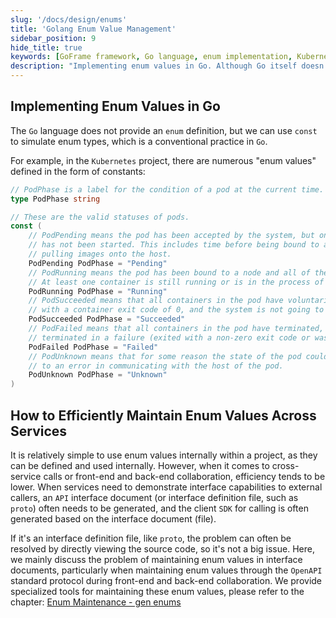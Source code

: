 ```yaml
---
slug: '/docs/design/enums'
title: 'Golang Enum Value Management'
sidebar_position: 9
hide_title: true
keywords: [GoFrame framework, Go language, enum implementation, Kubernetes enum, Go constants, cross-service enum, OpenAPI enum, enumeration in Go, API development, SDK generation]
description: "Implementing enum values in Go. Although Go itself doesn't support enum definition, it can simulate enum types using const. This method is widely used in Kubernetes projects. Additionally, this article explores how to efficiently maintain enum values in cross-service calls and front-end and back-end collaboration, providing methods using OpenAPI standard protocols and related tools."
---
```


## Implementing Enum Values in Go

The `Go` language does not provide an `enum` definition, but we can use `const` to simulate enum types, which is a conventional practice in `Go`.

For example, in the `Kubernetes` project, there are numerous "enum values" defined in the form of constants:

```go
// PodPhase is a label for the condition of a pod at the current time.
type PodPhase string

// These are the valid statuses of pods.
const (
    // PodPending means the pod has been accepted by the system, but one or more of the containers
    // has not been started. This includes time before being bound to a node, as well as time spent
    // pulling images onto the host.
    PodPending PodPhase = "Pending"
    // PodRunning means the pod has been bound to a node and all of the containers have been started.
    // At least one container is still running or is in the process of being restarted.
    PodRunning PodPhase = "Running"
    // PodSucceeded means that all containers in the pod have voluntarily terminated
    // with a container exit code of 0, and the system is not going to restart any of these containers.
    PodSucceeded PodPhase = "Succeeded"
    // PodFailed means that all containers in the pod have terminated, and at least one container has
    // terminated in a failure (exited with a non-zero exit code or was stopped by the system).
    PodFailed PodPhase = "Failed"
    // PodUnknown means that for some reason the state of the pod could not be obtained, typically due
    // to an error in communicating with the host of the pod.
    PodUnknown PodPhase = "Unknown"
)
```

## How to Efficiently Maintain Enum Values Across Services

It is relatively simple to use enum values internally within a project, as they can be defined and used internally. However, when it comes to cross-service calls or front-end and back-end collaboration, efficiency tends to be lower. When services need to demonstrate interface capabilities to external callers, an `API` interface document (or interface definition file, such as `proto`) often needs to be generated, and the client `SDK` for calling is often generated based on the interface document (file).

If it's an interface definition file, like `proto`, the problem can often be resolved by directly viewing the source code, so it's not a big issue. Here, we mainly discuss the problem of maintaining enum values in interface documents, particularly when maintaining enum values through the `OpenAPI` standard protocol during front-end and back-end collaboration. We provide specialized tools for maintaining these enum values, please refer to the chapter: [Enum Maintenance - gen enums](../开发工具/代码生成-gen/枚举维护-gen%20enums.md)